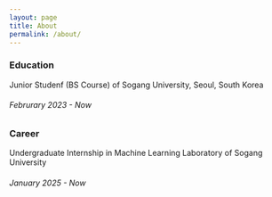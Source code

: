 ```yaml
---
layout: page
title: About
permalink: /about/
---
```


### Education
Junior Studenf (BS Course) of Sogang University, Seoul, South Korea 
###### Februrary 2023 - Now

### Career
Undergraduate Internship in Machine Learning Laboratory of Sogang University
###### January 2025 - Now
